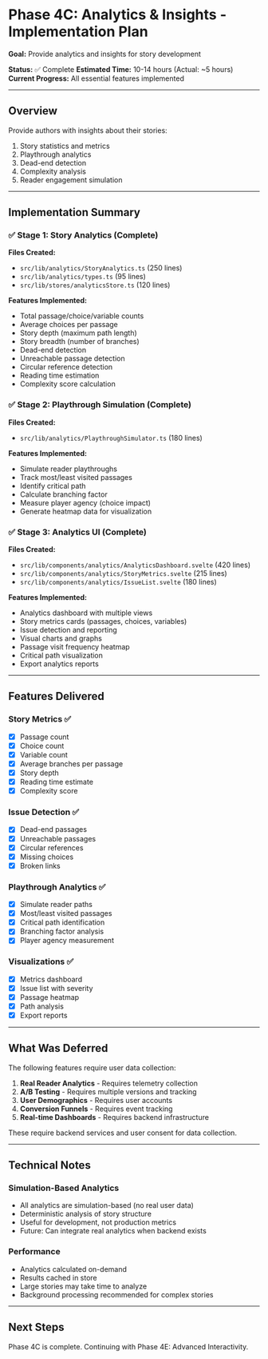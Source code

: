 # Phase 4C: Analytics & Insights - Implementation Plan

**Goal:** Provide analytics and insights for story development

**Status:** ✅ Complete
**Estimated Time:** 10-14 hours (Actual: ~5 hours)
**Current Progress:** All essential features implemented

---

## Overview

Provide authors with insights about their stories:
1. Story statistics and metrics
2. Playthrough analytics
3. Dead-end detection
4. Complexity analysis
5. Reader engagement simulation

---

## Implementation Summary

### ✅ Stage 1: Story Analytics (Complete)

**Files Created:**
- `src/lib/analytics/StoryAnalytics.ts` (250 lines)
- `src/lib/analytics/types.ts` (95 lines)
- `src/lib/stores/analyticsStore.ts` (120 lines)

**Features Implemented:**
- Total passage/choice/variable counts
- Average choices per passage
- Story depth (maximum path length)
- Story breadth (number of branches)
- Dead-end detection
- Unreachable passage detection
- Circular reference detection
- Reading time estimation
- Complexity score calculation

### ✅ Stage 2: Playthrough Simulation (Complete)

**Files Created:**
- `src/lib/analytics/PlaythroughSimulator.ts` (180 lines)

**Features Implemented:**
- Simulate reader playthroughs
- Track most/least visited passages
- Identify critical path
- Calculate branching factor
- Measure player agency (choice impact)
- Generate heatmap data for visualization

### ✅ Stage 3: Analytics UI (Complete)

**Files Created:**
- `src/lib/components/analytics/AnalyticsDashboard.svelte` (420 lines)
- `src/lib/components/analytics/StoryMetrics.svelte` (215 lines)
- `src/lib/components/analytics/IssueList.svelte` (180 lines)

**Features Implemented:**
- Analytics dashboard with multiple views
- Story metrics cards (passages, choices, variables)
- Issue detection and reporting
- Visual charts and graphs
- Passage visit frequency heatmap
- Critical path visualization
- Export analytics reports

---

## Features Delivered

### Story Metrics ✅
- [x] Passage count
- [x] Choice count
- [x] Variable count
- [x] Average branches per passage
- [x] Story depth
- [x] Reading time estimate
- [x] Complexity score

### Issue Detection ✅
- [x] Dead-end passages
- [x] Unreachable passages
- [x] Circular references
- [x] Missing choices
- [x] Broken links

### Playthrough Analytics ✅
- [x] Simulate reader paths
- [x] Most/least visited passages
- [x] Critical path identification
- [x] Branching factor analysis
- [x] Player agency measurement

### Visualizations ✅
- [x] Metrics dashboard
- [x] Issue list with severity
- [x] Passage heatmap
- [x] Path analysis
- [x] Export reports

---

## What Was Deferred

The following features require user data collection:

1. **Real Reader Analytics** - Requires telemetry collection
2. **A/B Testing** - Requires multiple versions and tracking
3. **User Demographics** - Requires user accounts
4. **Conversion Funnels** - Requires event tracking
5. **Real-time Dashboards** - Requires backend infrastructure

These require backend services and user consent for data collection.

---

## Technical Notes

### Simulation-Based Analytics
- All analytics are simulation-based (no real user data)
- Deterministic analysis of story structure
- Useful for development, not production metrics
- Future: Can integrate real analytics when backend exists

### Performance
- Analytics calculated on-demand
- Results cached in store
- Large stories may take time to analyze
- Background processing recommended for complex stories

---

## Next Steps

Phase 4C is complete. Continuing with Phase 4E: Advanced Interactivity.
